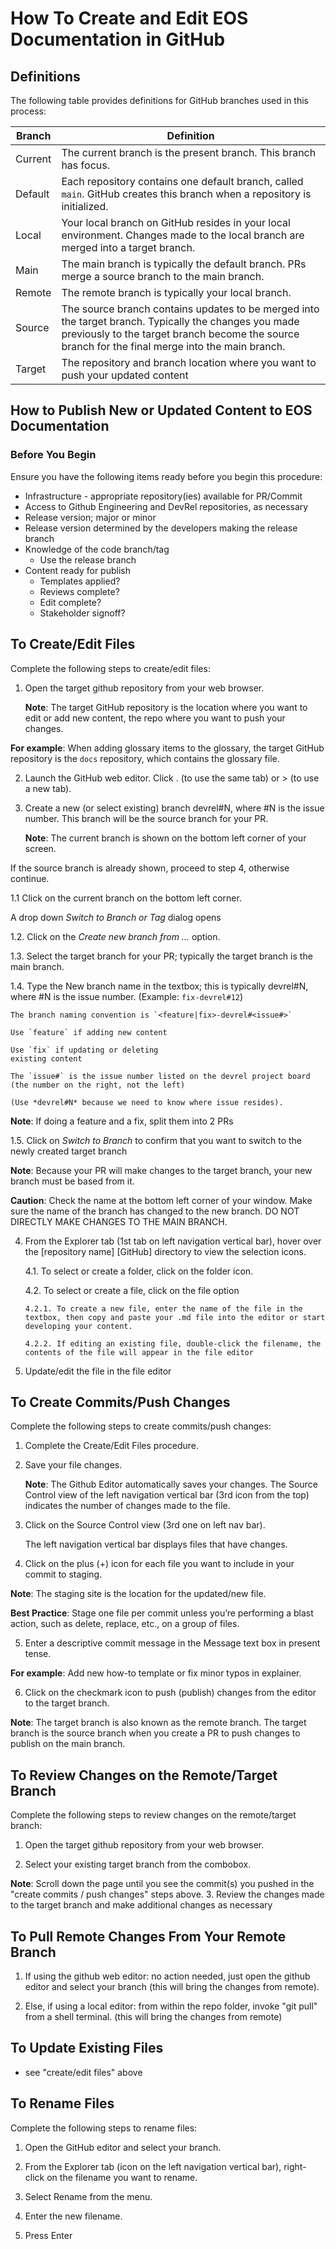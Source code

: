 # How To Create and Edit EOS Documentation in GitHub
## Definitions
The following table provides definitions for GitHub branches used in this process:

| **Branch** | **Definition** | 
| --- | --- |
| Current | The current branch is the present branch. This branch has focus. | 
| Default | Each repository contains one default branch, called `main`. GitHub creates this branch when a repository is initialized. | 
| Local | Your local branch on GitHub resides in your local environment. Changes made to the local branch are merged into a target branch. | 
| Main | The main branch is typically the default branch. PRs merge a source branch to the main branch. | 
| Remote | The remote branch is typically your local branch. | 
| Source | The source branch contains updates to be merged into the target branch. Typically the changes you made previously to the target branch become the source branch for the final merge into the main branch. | 
| Target | The repository and branch location where you want to push your updated content | 

## How to Publish New or Updated Content to EOS Documentation

### Before You Begin
Ensure you have the following items ready before you begin this procedure:
* Infrastructure - appropriate repository(ies) available for PR/Commit
* Access to Github Engineering and DevRel repositories, as necessary
* Release version; major or minor
 * Release version determined by the developers making the release branch
* Knowledge of the code branch/tag
  * Use the release branch
* Content ready for publish
  * Templates applied?
  * Reviews complete?
  * Edit complete?
  * Stakeholder signoff?

## To Create/Edit Files
Complete the following steps to create/edit files:
1. Open the target github repository from your web browser.

    **Note**: The target GitHub repository is the location where you want to edit or add new content, the repo where you want to push your changes. 


**For example**: When adding glossary items to the glossary, the target GitHub repository is the `docs` repository, which contains the glossary file.   


2. Launch the GitHub web editor. Click . (to use the same tab) or > (to use a new tab).  

3. Create a new (or select existing) branch devrel#N, where #N is the issue number. This branch will be the source branch for your PR.

    **Note**: The current branch is shown on the bottom left corner of your screen. 

If the source branch is already shown, proceed to step 4, otherwise continue.  

 1.1 Click on the current branch on the bottom left corner.

  A drop down *Switch to Branch or Tag* dialog opens  

 1.2. Click on the *Create new branch from …* option. 

 1.3. Select the target branch for your PR; typically the target branch is the main branch.  

 1.4. Type the New branch name in the textbox; this is typically devrel#N, where #N is the issue number. (Example: `fix-devrel#12`)

    The branch naming convention is `<feature|fix>-devrel#<issue#>`

    Use `feature` if adding new content

    Use `fix` if updating or deleting 
    existing content 

    The `issue#` is the issue number listed on the devrel project board (the number on the right, not the left)

    (Use *devrel#N* because we need to know where issue resides). 

**Note**: If doing a feature and a fix, split them into 2 PRs  

 1.5. Click on *Switch to Branch* to confirm that you want to switch to the newly created target branch

**Note**: Because your PR will make changes to the target branch, your new branch must be based from it.

**Caution**: Check the name at the bottom left corner of your window. Make sure the name of the branch has changed to the new branch. DO NOT DIRECTLY MAKE CHANGES TO THE MAIN BRANCH.  

4. From the Explorer tab (1st tab on left navigation vertical bar), hover over the [repository name] [GitHub] directory to view the selection icons.  

   4.1. To select or create a folder, click on the folder icon.  

   4.2. To select or create a file, click on the file option
 
       4.2.1. To create a new file, enter the name of the file in the textbox, then copy and paste your .md file into the editor or start developing your content. 

       4.2.2. If editing an existing file, double-click the filename, the contents of the file will appear in the file editor
5. Update/edit the file in the file editor

## To Create Commits/Push Changes
Complete the following steps to create commits/push changes:  

1. Complete the Create/Edit Files procedure. 

2. Save your file changes.

   **Note**: The Github Editor automatically saves your changes. The Source Control view of the left navigation vertical bar (3rd icon from the top) indicates the number of changes made to the file.  

3. Click on the Source Control view (3rd one on left nav bar).

   The left navigation vertical bar displays files that have changes.  

4. Click on the plus (+) icon for each file you want to include in your commit to staging.

**Note**: The staging site is the location for the updated/new file.

**Best Practice**: Stage one file per commit unless you’re performing a blast action, such as delete, replace, etc., on a group of files.  

5. Enter a descriptive commit message in the Message text box in present tense.

**For example**: Add new how-to template or fix minor typos in explainer. 

6. Click on the checkmark icon to push (publish) changes from the editor to the target branch.

**Note**: The target branch is also known as the remote branch. The target branch is the source branch when you create a PR to push changes to publish on the main branch.

## To Review Changes on the Remote/Target Branch
Complete the following steps to review changes on the remote/target branch:
1. Open the target github repository from your web browser.  

2. Select your existing target branch from the combobox.

**Note**: Scroll down the page until you see the commit(s) you pushed in the "create commits / push changes" steps above.
3. Review the changes made to the target branch and make additional changes as necessary

## To Pull Remote Changes From Your Remote Branch
1. If using the github web editor:
no action needed, just open the github editor and select your branch (this will bring the changes from remote).  

2. Else, if using a local editor:
from within the repo folder, invoke "git pull" from a shell terminal. (this will bring the changes from remote)

## To Update Existing Files
* see "create/edit files" above

## To Rename Files
Complete the following steps to rename files:
1. Open the GitHub editor and select your branch. 

2. From the Explorer tab (icon on the left navigation vertical bar), right-click on the filename you want to rename. 

3. Select Rename from the menu. 

4. Enter the new filename. 

5. Press Enter